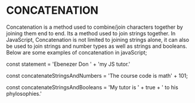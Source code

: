 # CONCATENATION
Concatenation is a method used to combine/join characters together by joining them end to end. Its a method used to join strings together. In JavaScript, Concatenation is not limited to joining strings alone, it can also be used to join strings and number types as well as strings and booleans.
Below are some examples of concatenation in javaScript;

const statement = 'Ebenezer Don ' + 'my JS tutor.'

const concatenateStringsAndNumbers = 'The course code is math' + 101;

const concatenateStringsAndBooleans = 'My tutor is ' + true + ' to his phylosophies.'
